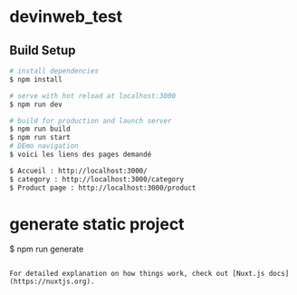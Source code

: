 # devinweb_test

## Build Setup

```bash
# install dependencies
$ npm install

# serve with hot reload at localhost:3000
$ npm run dev

# build for production and launch server
$ npm run build
$ npm run start
# DEmo navigation
$ voici les liens des pages demandé

$ Accueil : http://localhost:3000/
$ category : http://localhost:3000/category
$ Product page : http://localhost:3000/product

```

# generate static project

$ npm run generate

```

For detailed explanation on how things work, check out [Nuxt.js docs](https://nuxtjs.org).
```
